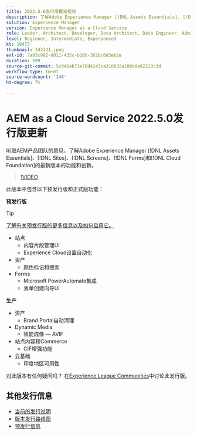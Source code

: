 ```yaml
---
title: 2022.5.0发行版概览视频
description: 了解Adobe Experience Manager [!DNL Assets Essentials], [!DNL Sites], [!DNL Screens], [!DNL Forms] 和 [!DNL Cloud Foundation]的2022-5-0发行版的最新功能和创新。
solution: Experience Manager
version: Experience Manager as a Cloud Service
role: Leader, Architect, Developer, Data Architect, Data Engineer, Admin, User
level: Beginner, Intermediate, Experienced
kt: 10473
thumbnail: 343321.jpeg
exl-id: 7a93c982-8011-435c-b106-362bc0d3eb2e
duration: 699
source-git-commit: 5c946ab73e78d4243ca310032a10bb8e82228c3d
workflow-type: tm+mt
source-wordcount: '146'
ht-degree: 7%

---
```


# AEM as a Cloud Service 2022.5.0发行版更新

听取AEM产品团队的意见，了解Adobe Experience Manager [!DNL Assets Essentials]、[!DNL Sites]、[!DNL Screens]、[!DNL Forms]和[!DNL Cloud Foundation]的最新版本的功能和创新。

>[!VIDEO](https://video.tv.adobe.com/v/343321/?quality=12&learn=on)

此版本中包含以下预发行版和正式版功能：

**预发行版**

>[!TIP]
>
>[了解有关预发行版的更多信息以及如何启用它。](https://experienceleague.adobe.com/docs/experience-manager-cloud-service/content/release-notes/prerelease.html?lang=zh-Hans)

* 站点
   * 内容片段管理UI
   * Experience Cloud设置自动化
* 资产
   * 颜色标记和搜索
* Forms
   * Microsoft PowerAutomate集成
   * 表单创建向导UI

**生产**

* 资产
   * Brand Portal自动清理
* Dynamic Media
   * 智能成像 — AVIF
* 站点内容和Commerce
   * CIF增强功能
* 云基础
   * 印度地区可用性

对此版本有任何疑问吗？  在[Experience League Communities](https://adobe.ly/3NDPR8Y)中讨论此发行版。

## 其他发行信息

* [当前的发行说明](https://experienceleague.adobe.com/docs/experience-manager-cloud-service/content/release-notes/home.html?lang=zh-Hans)
* [版本发行路线图](https://experienceleague.adobe.com/docs/experience-manager-release-information/aem-release-updates/update-releases-roadmap.html?lang=zh-Hans)
* [预发行信息](https://experienceleague.adobe.com/docs/experience-manager-cloud-service/content/release-notes/prerelease.html?lang=zh-Hans)
